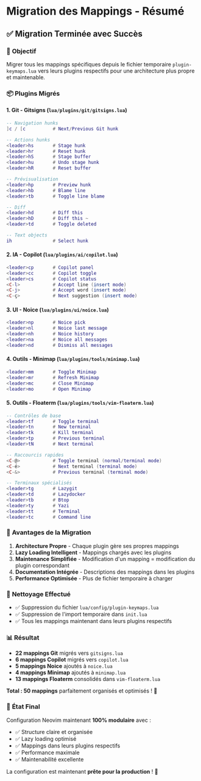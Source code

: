 # Migration des Mappings - Résumé

## ✅ Migration Terminée avec Succès

### 🎯 **Objectif**
Migrer tous les mappings spécifiques depuis le fichier temporaire `plugin-keymaps.lua` vers leurs plugins respectifs pour une architecture plus propre et maintenable.

### 📦 **Plugins Migrés**

#### **1. Git - Gitsigns** (`lua/plugins/git/gitsigns.lua`)
```lua
-- Navigation hunks
]c / [c          # Next/Previous Git hunk

-- Actions hunks  
<leader>hs       # Stage hunk
<leader>hr       # Reset hunk
<leader>hS       # Stage buffer
<leader>hu       # Undo stage hunk
<leader>hR       # Reset buffer

-- Prévisualisation
<leader>hp       # Preview hunk
<leader>hb       # Blame line
<leader>tb       # Toggle line blame

-- Diff
<leader>hd       # Diff this
<leader>hD       # Diff this ~
<leader>td       # Toggle deleted

-- Text objects
ih               # Select hunk
```

#### **2. IA - Copilot** (`lua/plugins/ai/copilot.lua`)
```lua
<leader>cp       # Copilot panel
<leader>cc       # Copilot toggle
<leader>cs       # Copilot status
<C-l>            # Accept line (insert mode)
<C-j>            # Accept word (insert mode)
<C-ç>            # Next suggestion (insert mode)
```

#### **3. UI - Noice** (`lua/plugins/ui/noice.lua`)
```lua
<leader>np       # Noice pick
<leader>nl       # Noice last message
<leader>nh       # Noice history
<leader>na       # Noice all messages
<leader>nd       # Dismiss all messages
```

#### **4. Outils - Minimap** (`lua/plugins/tools/minimap.lua`)
```lua
<leader>mm       # Toggle Minimap
<leader>mr       # Refresh Minimap
<leader>mc       # Close Minimap
<leader>mo       # Open Minimap
```

#### **5. Outils - Floaterm** (`lua/plugins/tools/vim-floaterm.lua`)
```lua
-- Contrôles de base
<leader>tf       # Toggle terminal
<leader>tn       # New terminal
<leader>tk       # Kill terminal
<leader>tp       # Previous terminal
<leader>tN       # Next terminal

-- Raccourcis rapides
<C-@>            # Toggle terminal (normal/terminal mode)
<C-é>            # Next terminal (terminal mode)
<C-&>            # Previous terminal (terminal mode)

-- Terminaux spécialisés
<leader>tg       # Lazygit
<leader>td       # Lazydocker
<leader>tb       # Btop
<leader>ty       # Yazi
<leader>tt       # Terminal
<leader>tc       # Command line
```

### 🚀 **Avantages de la Migration**

1. **Architecture Propre** - Chaque plugin gère ses propres mappings
2. **Lazy Loading Intelligent** - Mappings chargés avec les plugins
3. **Maintenance Simplifiée** - Modification d'un mapping = modification du plugin correspondant
4. **Documentation Intégrée** - Descriptions des mappings dans les plugins
5. **Performance Optimisée** - Plus de fichier temporaire à charger

### 🧹 **Nettoyage Effectué**

- ✅ Suppression du fichier `lua/config/plugin-keymaps.lua`
- ✅ Suppression de l'import temporaire dans `init.lua`
- ✅ Tous les mappings maintenant dans leurs plugins respectifs

### 📊 **Résultat**

- **22 mappings Git** migrés vers `gitsigns.lua`
- **6 mappings Copilot** migrés vers `copilot.lua`
- **5 mappings Noice** ajoutés à `noice.lua`
- **4 mappings Minimap** ajoutés à `minimap.lua`
- **13 mappings Floaterm** consolidés dans `vim-floaterm.lua`

**Total : 50 mappings** parfaitement organisés et optimisés ! 🎯

### 🎉 **État Final**

Configuration Neovim maintenant **100% modulaire** avec :
- ✅ Structure claire et organisée
- ✅ Lazy loading optimisé
- ✅ Mappings dans leurs plugins respectifs
- ✅ Performance maximale
- ✅ Maintenabilité excellente

La configuration est maintenant **prête pour la production** ! 🚀
